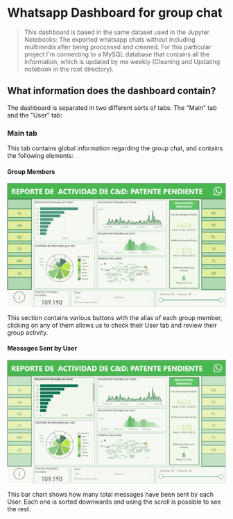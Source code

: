# Whatsapp Dashboard for group chat

>This dashboard is based in the same dataset used in the Jupyter Notebooks: The exported whatsapp chats without including multimedia after being proccesed and cleaned. For this particular project I'm connecting to a MySQL database that contains all the information, which is updated by me weekly (Cleaning and Updating notebook in the root directory).

## What information does the dashboard contain?

The dashboard is separated in two different sorts of tabs: The "Main" tab and the "User" tab:

### Main tab

This tab contains global information regarding the group chat, and contains the following elements:

#### Group Members

![](https://github.com/JhoaoAle/WhatsappDashboard/blob/main/PowerBI/Pictures/Markdown/GroupMember.png?raw=true)

This section contains various buttons with the alias of each group member, clicking on any of them allows us to check their User tab and review their group activity.


#### Messages Sent by User

![](https://github.com/JhoaoAle/WhatsappDashboard/blob/main/PowerBI/Pictures/Markdown/AuthorsActivity.png?raw=true)

This bar chart shows how many total messages have been sent by each User. Each one is sorted downwards and using the scroll is possible to see the rest.
